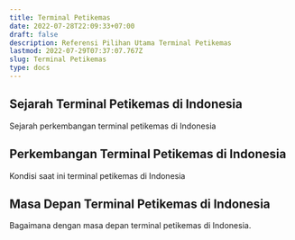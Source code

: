 ```yaml
---
title: Terminal Petikemas
date: 2022-07-28T22:09:33+07:00
draft: false
description: Referensi Pilihan Utama Terminal Petikemas
lastmod: 2022-07-29T07:37:07.767Z
slug: Terminal Petikemas
type: docs
---
```

## Sejarah Terminal Petikemas di Indonesia
Sejarah perkembangan terminal petikemas di Indonesia
## Perkembangan Terminal Petikemas di Indonesia
Kondisi saat ini terminal petikemas di Indonesia
## Masa Depan Terminal Petikemas di Indonesia
Bagaimana dengan masa depan terminal petikemas di Indonesia.